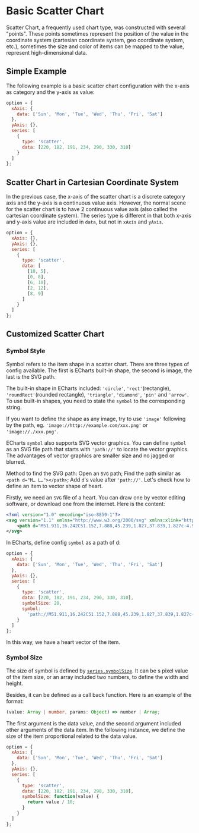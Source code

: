 # Basic Scatter Chart

Scatter Chart, a frequently used chart type, was constructed with several "points". These points sometimes represent the position of the value in the coordinate system (cartesian coordinate system, geo coordinate system, etc.), sometimes the size and color of items can be mapped to the value, represent high-dimensional data.

## Simple Example

The following example is a basic scatter chart configuration with the x-axis as category and the y-axis as value:

```js [live]
option = {
  xAxis: {
    data: ['Sun', 'Mon', 'Tue', 'Wed', 'Thu', 'Fri', 'Sat']
  },
  yAxis: {},
  series: [
    {
      type: 'scatter',
      data: [220, 182, 191, 234, 290, 330, 310]
    }
  ]
};
```

## Scatter Chart in Cartesian Coordinate System

In the previous case, the x-axis of the scatter chart is a discrete category axis and the y-axis is a continuous value axis. However, the normal scene for the scatter chart is to have 2 continuous value axis (also called the cartesian coordinate system). The series type is different in that both x-axis and y-axis value are included in `data`, but not in `xAxis` and `yAxis`.

```js [live]
option = {
  xAxis: {},
  yAxis: {},
  series: [
    {
      type: 'scatter',
      data: [
        [10, 5],
        [0, 8],
        [6, 10],
        [2, 12],
        [8, 9]
      ]
    }
  ]
};
```

## Customized Scatter Chart

### Symbol Style

Symbol refers to the item shape in a scatter chart. There are three types of config available. The first is ECharts built-in shape, the second is image, the last is the SVG path.

The built-in shape in ECharts included: `'circle'`, `'rect'`(rectangle), `'roundRect'`(rounded rectangle), `'triangle'`, `'diamond'`, `'pin'` and `'arrow'`. To use built-in shapes, you need to state the `symbol` to the corresponding string.

If you want to define the shape as any image, try to use `'image'` following by the path, eg. `'image://http://example.com/xxx.png'` or `'image://./xxx.png'`.

ECharts `symbol` also supports SVG vector graphics. You can define `symbol` as an SVG file path that starts with `'path://'` to locate the vector graphics. The advantages of vector graphics are smaller size and no jagged or blurred.

Method to find the SVG path: Open an `SVG` path; Find the path similar as `<path d="M… L…"></path>`; Add `d`'s value after `'path://'`. Let's check how to define an item to vector shape of heart.

Firstly, we need an `SVG` file of a heart. You can draw one by vector editing software, or download one from the internet. Here is the content:

```xml
<?xml version="1.0" encoding="iso-8859-1"?>
<svg version="1.1" xmlns="http://www.w3.org/2000/svg" xmlns:xlink="http://www.w3.org/1999/xlink" x="0px" y="0px" viewBox="0 0 51.997 51.997" style="enable-background:new 0 0 51.997 51.997;" xml:space="preserve">
    <path d="M51.911,16.242C51.152,7.888,45.239,1.827,37.839,1.827c-4.93,0-9.444,2.653-11.984,6.905 c-2.517-4.307-6.846-6.906-11.697-6.906c-7.399,0-13.313,6.061-14.071,14.415c-0.06,0.369-0.306,2.311,0.442,5.478 c1.078,4.568,3.568,8.723,7.199,12.013l18.115,16.439l18.426-16.438c3.631-3.291,6.121-7.445,7.199-12.014 C52.216,18.553,51.97,16.611,51.911,16.242z"/>
</svg>
```

In ECharts, define config `symbol` as a path of d:

```js [live]
option = {
  xAxis: {
    data: ['Sun', 'Mon', 'Tue', 'Wed', 'Thu', 'Fri', 'Sat']
  },
  yAxis: {},
  series: [
    {
      type: 'scatter',
      data: [220, 182, 191, 234, 290, 330, 310],
      symbolSize: 20,
      symbol:
        'path://M51.911,16.242C51.152,7.888,45.239,1.827,37.839,1.827c-4.93,0-9.444,2.653-11.984,6.905 c-2.517-4.307-6.846-6.906-11.697-6.906c-7.399,0-13.313,6.061-14.071,14.415c-0.06,0.369-0.306,2.311,0.442,5.478 c1.078,4.568,3.568,8.723,7.199,12.013l18.115,16.439l18.426-16.438c3.631-3.291,6.121-7.445,7.199-12.014 C52.216,18.553,51.97,16.611,51.911,16.242z'
    }
  ]
};
```

In this way, we have a heart vector of the item.

### Symbol Size

The size of symbol is defined by [`series.symbolSize`](${optionPath}series-scatter.symbolSize). It can be s pixel value of the item size, or an array included two numbers, to define the width and height.

Besides, it can be defined as a call back function. Here is an example of the format:

```ts
(value: Array | number, params: Object) => number | Array;
```

The first argument is the data value, and the second argument included other arguments of the data item. In the following instance, we define the size of the item proportional related to the data value.

```js [live]
option = {
  xAxis: {
    data: ['Sun', 'Mon', 'Tue', 'Wed', 'Thu', 'Fri', 'Sat']
  },
  yAxis: {},
  series: [
    {
      type: 'scatter',
      data: [220, 182, 191, 234, 290, 330, 310],
      symbolSize: function(value) {
        return value / 10;
      }
    }
  ]
};
```
